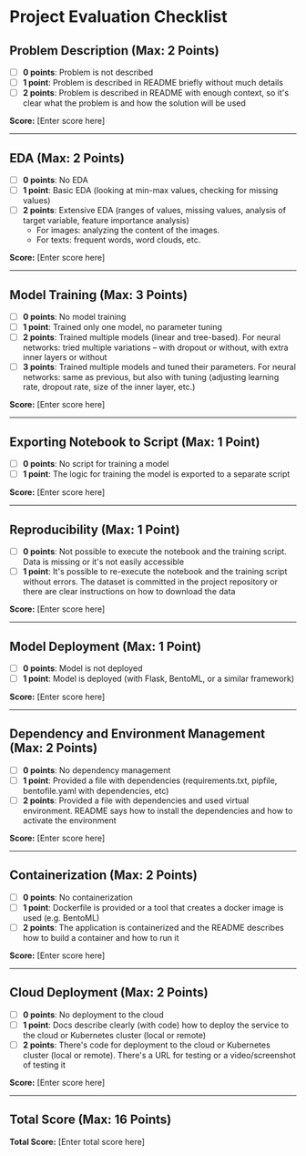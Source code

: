 # Project Evaluation Checklist

## Problem Description (Max: 2 Points)
- [ ] **0 points**: Problem is not described
- [ ] **1 point**: Problem is described in README briefly without much details
- [ ] **2 points**: Problem is described in README with enough context, so it's clear what the problem is and how the solution will be used

**Score:** [Enter score here]

---

## EDA (Max: 2 Points)
- [ ] **0 points**: No EDA
- [ ] **1 point**: Basic EDA (looking at min-max values, checking for missing values)
- [ ] **2 points**: Extensive EDA (ranges of values, missing values, analysis of target variable, feature importance analysis) 
    - For images: analyzing the content of the images.
    - For texts: frequent words, word clouds, etc.

**Score:** [Enter score here]

---

## Model Training (Max: 3 Points)
- [ ] **0 points**: No model training
- [ ] **1 point**: Trained only one model, no parameter tuning
- [ ] **2 points**: Trained multiple models (linear and tree-based). For neural networks: tried multiple variations – with dropout or without, with extra inner layers or without
- [ ] **3 points**: Trained multiple models and tuned their parameters. For neural networks: same as previous, but also with tuning (adjusting learning rate, dropout rate, size of the inner layer, etc.)

**Score:** [Enter score here]

---

## Exporting Notebook to Script (Max: 1 Point)
- [ ] **0 points**: No script for training a model
- [ ] **1 point**: The logic for training the model is exported to a separate script

**Score:** [Enter score here]

---

## Reproducibility (Max: 1 Point)
- [ ] **0 points**: Not possible to execute the notebook and the training script. Data is missing or it's not easily accessible
- [ ] **1 point**: It's possible to re-execute the notebook and the training script without errors. The dataset is committed in the project repository or there are clear instructions on how to download the data

**Score:** [Enter score here]

---

## Model Deployment (Max: 1 Point)
- [ ] **0 points**: Model is not deployed
- [ ] **1 point**: Model is deployed (with Flask, BentoML, or a similar framework)

**Score:** [Enter score here]

---

## Dependency and Environment Management (Max: 2 Points)
- [ ] **0 points**: No dependency management
- [ ] **1 point**: Provided a file with dependencies (requirements.txt, pipfile, bentofile.yaml with dependencies, etc)
- [ ] **2 points**: Provided a file with dependencies and used virtual environment. README says how to install the dependencies and how to activate the environment

**Score:** [Enter score here]

---

## Containerization (Max: 2 Points)
- [ ] **0 points**: No containerization
- [ ] **1 point**: Dockerfile is provided or a tool that creates a docker image is used (e.g. BentoML)
- [ ] **2 points**: The application is containerized and the README describes how to build a container and how to run it

**Score:** [Enter score here]

---

## Cloud Deployment (Max: 2 Points)
- [ ] **0 points**: No deployment to the cloud
- [ ] **1 point**: Docs describe clearly (with code) how to deploy the service to the cloud or Kubernetes cluster (local or remote)
- [ ] **2 points**: There's code for deployment to the cloud or Kubernetes cluster (local or remote). There's a URL for testing or a video/screenshot of testing it

**Score:** [Enter score here]

---

## Total Score (Max: 16 Points)

**Total Score:** [Enter total score here]
